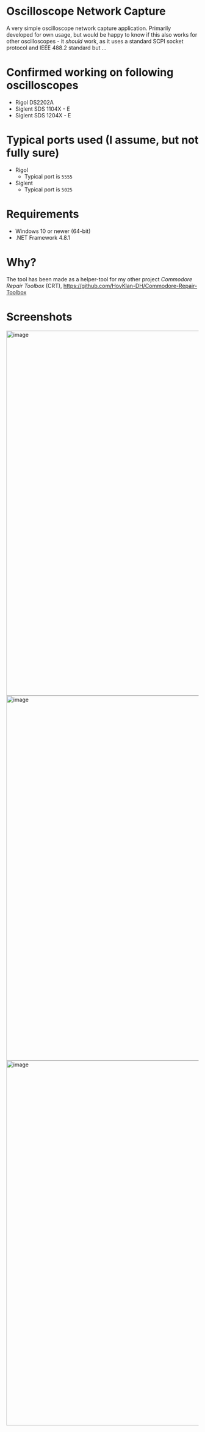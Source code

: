 # Oscilloscope Network Capture

A very simple oscilloscope network capture application. Primarily developed for own usage, but would be happy to know if this also works for other oscilloscopes - it _should_ work, as it uses a standard SCPI socket protocol and IEEE 488.2 standard but ...

# Confirmed working on following oscilloscopes

* Rigol DS2202A
* Siglent SDS 1104X - E
* Siglent SDS 1204X - E

# Typical ports used (I assume, but not fully sure)

* Rigol
  - Typical port is `5555` 
* Siglent
  - Typical port is `5025` 

# Requirements

* Windows 10 or newer (64-bit)
* .NET Framework 4.8.1

# Why?

The tool has been made as a helper-tool for my other project _Commodore Repair Toolbox_ (CRT), https://github.com/HovKlan-DH/Commodore-Repair-Toolbox

# Screenshots

<img width="1087" height="955" alt="image" src="https://github.com/user-attachments/assets/62d1c5ba-3461-4169-b5bf-dfd401e2cb14" />

<img width="1087" height="955" alt="image" src="https://github.com/user-attachments/assets/0e85df11-dd1b-4e92-a07f-120b3f4130f4" />

<img width="1087" height="955" alt="image" src="https://github.com/user-attachments/assets/e5acecef-3dd7-4131-8aa7-708dc036f253" />
